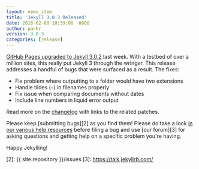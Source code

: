 ```yaml
---
layout: news_item
title: 'Jekyll 3.0.3 Released'
date: 2016-02-08 10:39:08 -0800
author: parkr
version: 3.0.3
categories: [release]
---
```


[GitHub Pages upgraded to Jekyll 3.0.2][1] last week. With a testbed of
over a million sites, this really put Jekyll 3 through the wringer. This
release addresses a handful of bugs that were surfaced as a result. The
fixes:

* Fix problem where outputting to a folder would have two extensions
* Handle tildes (`~`) in filenames properly
* Fix issue when comparing documents without dates
* Include line numbers in liquid error output

Read more on the [changelog](/docs/history/#v3-0-3) with links to the
related patches.

Please keep [submitting bugs][2] as you find them! Please do take a look
[in our various help resources](/help/) before filing a bug and use [our
forum][3] for asking questions and getting help on a specific problem
you're having.

Happy Jekylling!

[1]: https://github.com/blog/2100-github-pages-now-faster-and-simpler-with-jekyll-3-0
[2]: {{ site.repository }}/issues
[3]: https://talk.jekyllrb.com/
